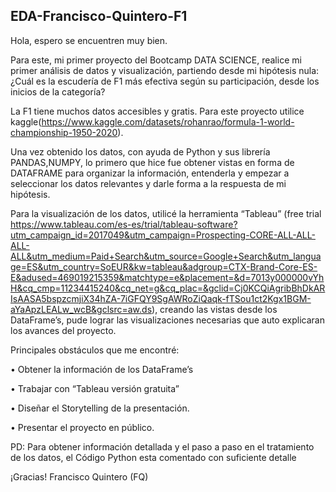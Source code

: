 ## EDA-Francisco-Quintero-F1
Hola, espero se encuentren muy bien.

Para este, mi primer proyecto del Bootcamp DATA SCIENCE, realice mi primer análisis de datos y visualización, partiendo desde mi hipótesis nula:
¿Cuál es la escudería de F1 más efectiva según su participación, desde los inicios de la categoría?

La F1 tiene muchos datos accesibles y gratis. Para este proyecto utilice kaggle(https://www.kaggle.com/datasets/rohanrao/formula-1-world-championship-1950-2020).

Una vez obtenido los datos, con ayuda de Python y sus librería PANDAS,NUMPY, lo primero que hice fue obtener vistas en forma de DATAFRAME para organizar la información, entenderla y empezar a seleccionar los datos relevantes y darle forma a la respuesta de mi hipótesis.

Para la visualización de los datos, utilicé la herramienta “Tableau” (free trial https://www.tableau.com/es-es/trial/tableau-software?utm_campaign_id=2017049&utm_campaign=Prospecting-CORE-ALL-ALL-ALL-ALL&utm_medium=Paid+Search&utm_source=Google+Search&utm_language=ES&utm_country=SoEUR&kw=tableau&adgroup=CTX-Brand-Core-ES-E&adused=469019215359&matchtype=e&placement=&d=7013y000000vYhH&cq_cmp=11234415240&cq_net=g&cq_plac=&gclid=Cj0KCQiAgribBhDkARIsAASA5bspzcmjiX34hZA-7iGFQY9SgAWRoZiQaqk-fTSou1ct2Kgx1BGM-aYaApzLEALw_wcB&gclsrc=aw.ds), creando las vistas desde los DataFrame’s, pude lograr las visualizaciones necesarias que auto explicaran los avances del proyecto.

Principales obstáculos que me encontré:

•	Obtener la información de los DataFrame’s

•	Trabajar con “Tableau versión gratuita”

•	Diseñar el Storytelling de la presentación.

•	Presentar el proyecto en público.

PD: Para obtener información detallada y el paso a paso en el tratamiento de los datos, el Código Python esta comentado con suficiente detalle

¡Gracias!
Francisco Quintero (FQ)

